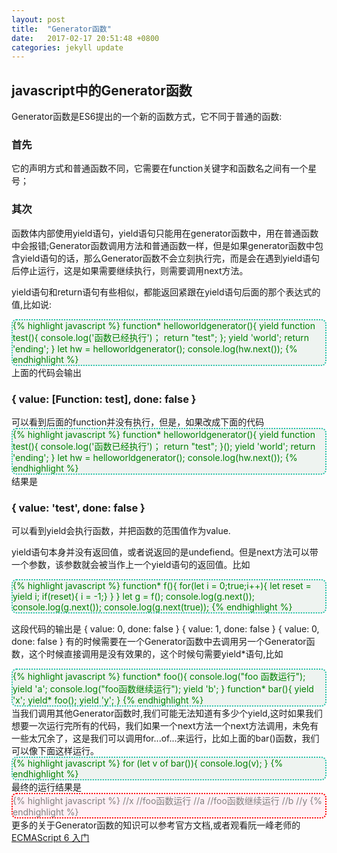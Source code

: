 ```yaml
---
layout: post
title:  "Generator函数"
date:   2017-02-17 20:51:48 +0800
categories: jekyll update
---
```

<h2>javascript中的Generator函数</h2>
Generator函数是ES6提出的一个新的函数方式，它不同于普通的函数:
<h3>首先</h3>
它的声明方式和普通函数不同，它需要在function关键字和函数名之间有一个星号；
<h3>其次</h3>
函数体内部使用yield语句，yield语句只能用在generator函数中，用在普通函数中会报错;Generator函数调用方法和普通函数一样，但是如果generator函数中包含yield语句的话，那么Generator函数不会立刻执行完，而是会在遇到yield语句后停止运行，这是如果需要继续执行，则需要调用next方法。


yield语句和return语句有些相似，都能返回紧跟在yield语句后面的那个表达式的值,比如说:
<div style="background-color: rgb(238,243,240);border:2px dotted rgb(34,195,170);border-radius: 8px;color: green;">
{% highlight javascript %}
function* helloworldgenerator(){
  yield function test(){
    console.log('函数已经执行')；
    return "test";
  };
  yield 'world';
  return 'ending';
}
let hw = helloworldgenerator();
console.log(hw.next());
{% endhighlight %}
</div>
上面的代码会输出
<h3>{ value: [Function: test], done: false }</h3>
可以看到后面的function并没有执行，但是，如果改成下面的代码
<div style="background-color: rgb(238,243,240);border:2px dotted rgb(34,195,170);border-radius: 8px;color: green;">
{% highlight javascript %}
function* helloworldgenerator(){
  yield function test(){
    console.log('函数已经执行')；
    return "test";
  }();
  yield 'world';
  return 'ending';
}
let hw = helloworldgenerator();
console.log(hw.next());
{% endhighlight %}
</div>
结果是
<h3>{ value: 'test', done: false }</h3>
可以看到yield会执行函数，并把函数的范围值作为value.

yield语句本身并没有返回值，或者说返回的是undefiend。但是next方法可以带一个参数，该参数就会被当作上一个yield语句的返回值。比如
<div style="background-color: rgb(238,243,240);border:2px dotted rgb(34,195,170);border-radius: 8px;color: green;">
  {% highlight javascript %}
    function* f(){
    for(let i = 0;true;i++){
    let reset = yield i;
    if(reset){ i = -1;}
  }
  }
  let g = f();
  console.log(g.next());
  console.log(g.next());
  console.log(g.next(true));
{% endhighlight %}
</div>

这段代码的输出是
{ value: 0, done: false }
{ value: 1, done: false }
{ value: 0, done: false }
有的时候需要在一个Generator函数中去调用另一个Generator函数，这个时候直接调用是没有效果的，这个时候句需要yield*语句,比如
<div style="background-color: rgb(238,243,240);border:2px dotted rgb(34,195,170);border-radius: 8px;color: green;">
{% highlight javascript %}
function* foo(){
  console.log("foo 函数运行");
  yield 'a';
  console.log("foo函数继续运行");
  yield 'b';
 }
 function* bar(){
  yield 'x';
  yield* foo();
  yield 'y';
 }
{% endhighlight %}
</div>
当我们调用其他Generator函数时,我们可能无法知道有多少个yield,这时如果我们想要一次运行完所有的代码，我们如果一个next方法一个next方法调用，未免有一些太冗余了，这是我们可以调用for...of...来运行，比如上面的bar()函数，我们可以像下面这样运行。
<div style="background-color: rgb(238,243,240);border:2px dotted rgb(34,195,170);border-radius: 8px;color: green;">
{% highlight javascript %}
for (let v of bar()){
  console.log(v);
}
{% endhighlight %}
</div>
最终的运行结果是
<div style="background-color: #FFF0F5;border:2px dotted red;border-radius: 8px;color:gray;">
{% highlight javascript %}
//x
//foo函数运行
//a
//foo函数继续运行
//b
//y
{% endhighlight %}
</div>
更多的关于Generator函数的知识可以参考官方文档,或者观看阮一峰老师的<a href="http://es6.ruanyifeng.com/">ECMAScript 6 入门</a>